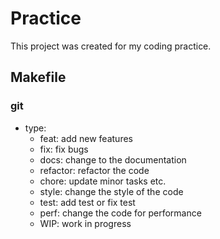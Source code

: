 # Practice

This project was created for my coding practice.

## Makefile

### git
- type:
	- feat: add new features
	- fix: fix bugs
	- docs: change to the documentation
	- refactor: refactor the code
	- chore: update minor tasks etc.
	- style: change the style of the code
	- test: add test or fix test
	- perf: change the code for performance
	- WIP: work in progress
